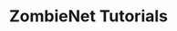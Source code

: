 ---
title: ZombieNet Tutorials
description: A collection of tutorials that showcase how to use ZombieNet in various ways to spawn and test ephemeral networks.
template: subsection-index-page.html
hide:
  - feedback
---